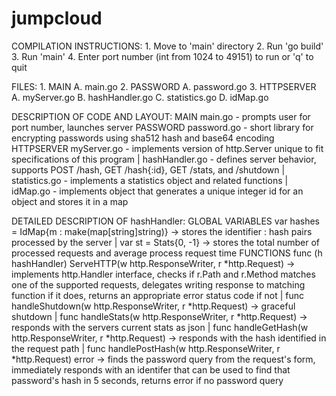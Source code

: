 # jumpcloud

COMPILATION INSTRUCTIONS:
    1. Move to 'main' directory
    2. Run 'go build'
    3. Run 'main'
    4. Enter port number (int from 1024 to 49151) to run or 'q' to quit 

FILES:
    1. MAIN
        A. main.go
    2. PASSWORD
        A. password.go
    3. HTTPSERVER
        A. myServer.go
        B. hashHandler.go
        C. statistics.go
        D. idMap.go

DESCRIPTION OF CODE AND LAYOUT:
    MAIN
        main.go - prompts user for port number, launches server
    PASSWORD
        password.go - short library for encrypting passwords using sha512 hash and base64 encoding
    HTTPSERVER 
        myServer.go - implements version of http.Server unique to fit specifications of this program |
        hashHandler.go - defines server behavior, supports POST /hash, GET /hash{:id}, GET /stats, and /shutdown |
        statistics.go - implements a statistics object and related functions |
        idMap.go - implements object that generates a unique integer id for an object and stores it in a map

DETAILED DESCRIPTION OF hashHandler:
    GLOBAL VARIABLES
        var hashes = IdMap{m : make(map[string]string)} -> 
            stores the identifier : hash pairs processed by the server |
        var st = Stats{0, -1} -> 
            stores the total number of processed requests and average process request time
    FUNCTIONS
	    func (h hashHandler) ServeHTTP(w http.ResponseWriter, r *http.Request) ->
	        implements http.Handler interface,
	        checks if r.Path and r.Method matches one of the supported requests,
	        delegates writing response to matching function if it does,
	        returns an appropriate error status code if not |
	    func handleShutdown(w http.ResponseWriter, r *http.Request) ->
	        graceful shutdown |
	    func handleStats(w http.ResponseWriter, r *http.Request) -> 
	        responds with the servers current stats as json |
	    func handleGetHash(w http.ResponseWriter, r *http.Request) -> 
	        responds with the hash identified in the request path |
	    func handlePostHash(w http.ResponseWriter, r *http.Request) error -> 
	        finds the password query from the request's form,
	        immediately responds with an identifer that can be used to find that
	        password's hash in 5 seconds,
	        returns error if no password query



